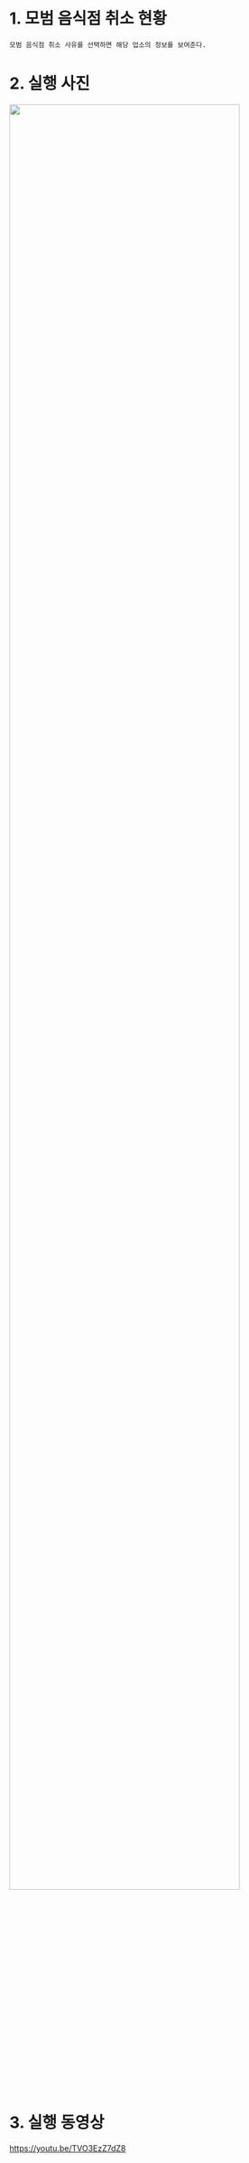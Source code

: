 # 1. 모범 음식점 취소 현황 
    모범 음식점 취소 사유를 선택하면 해당 업소의 정보를 보여준다.

# 2. 실행 사진
<img src="https://user-images.githubusercontent.com/35446812/101431725-c88d5200-394a-11eb-97cf-5401793d95bc.png" width="90%"></img>

# 3. 실행 동영상
https://youtu.be/TVO3EzZ7dZ8
